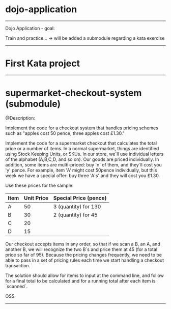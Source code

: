 # dojo-application
________________________________________________________________________________________________________________________
Dojo Application - goal: 

Train and practice... ->  will be added a submodule regarding a kata exercise

------------------------------------------------------------------------------------------------------------------------
# First Kata project
________________________________________________________________________________________________________________________
# supermarket-checkout-system (submodule)

@Description:

Implement the code for a checkout system that handles pricing schemes such as "apples cost 50 pence, three apples cost £1.30."

Implement the code for a supermarket checkout that calculates the total price or a number of items.
In a normal supermarket, things are identified using Stock Keeping Units, or SKUs.
In our store, we´ll use individual letters of the alphabet (A,B,C,D, and so on).
Our goods are priced individually. In addition, some items are multi-priced: buy 'n' of them, and they´ll cost you 'y' pence.
For example, item 'A' might cost 50pence individually, but this week we have a special offer: buy three 'A´s' and they will cost you £1.30.

Use these prices for the sample:

| Item | Unit Price | Special Price (pence) |
|------|------------|-----------------------|
|A     |50          |3 (quantity) for 130   |
|B     |30          |2 (quantity) for 45    |
|C     |20          |                       |
|D     |15          |                       |


Our checkout accepts items in any order, so that if we scan a B, an A, and another B, we will recognize the two B´s and price them at 45 (for a total price so far of 95).
Because the pricing changes frequently, we need to be able to pass in a set of pricing rules each time we start handling a checkout transaction.

The solution should allow for items to input at the command line, and follow for a final total to be calculated and for a running total after each item is ´scanned´.

OSS

___________________________________________________________________________________________________________________________